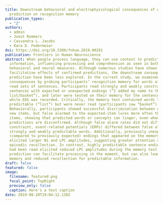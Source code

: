 ```yaml
---
title: Downstream behavioral and electrophysiological consequences of word
  prediction on recognition memory
publication_types:
  - "2"
authors:
  - admin
  - Joost Rommers
  - Cassandra L. Jacobs
  - Kara D. Federmeier
doi: https://doi.org/10.3389/fnhum.2019.00291
publication: Frontiers in Human Neuroscience
abstract: When people process language, they can use context to predict upcoming
  information, influencing processing and comprehension as seen in both
  behavioral and neural measures. Although numerous studies have shown immediate
  facilitative effects of confirmed predictions, the downstream consequences of
  prediction have been less explored. In the current study, we examined those
  consequences by probing participants’ recognition memory for words after they
  read sets of sentences. Participants read strongly and weakly constraining
  sentences with expected or unexpected endings (“I added my name to the
  list/basket”), and later were tested on their memory for the sentence endings
  while EEG was recorded. Critically, the memory test contained words that were
  predictable (“list”) but were never read (participants saw “basket”).
  Behaviorally, participants showed successful discrimination between old and
  new items, but false alarmed to the expected-item lures more often than to new
  items, showing that predicted words or concepts can linger, even when
  predictions are disconfirmed. Although false alarm rates did not differ by
  constraint, event-related potentials (ERPs) differed between false alarms to
  strongly and weakly predictable words. Additionally, previously unexpected
  (compared to previously expected) endings that appeared on the memory test
  elicited larger N1 and LPC amplitudes, suggesting greater attention and
  episodic recollection. In contrast, highly predictable sentence endings that
  had been read elicited reduced LPC amplitudes during the memory test. Thus,
  prediction can facilitate processing in the moment, but can also lead to false
  memory and reduced recollection for predictable information.
draft: false
featured: false
image:
  filename: featured.png
  focal_point: TopRight
  preview_only: false
  caption: Here's a test caption
date: 2019-08-28T19:04:12.138Z
---
```

